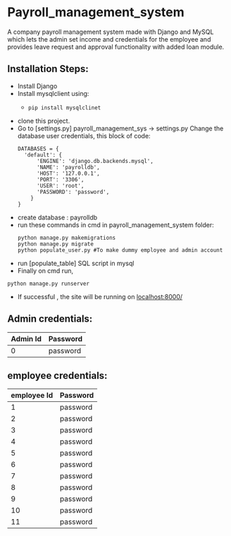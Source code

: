 # Payroll_management_system
A company payroll management system made with Django and MySQL which lets the admin set income and credentials for the employee and provides leave request and approval functionality with added loan module.

## Installation Steps:
* Install Django
* Install mysqlclient using:
  * ```
    pip install mysqlclinet
    ```
* clone this project.
* Go to [settings.py] payroll_management_sys -> settings.py
  Change the database user credentials, this block of code:
  ```
  DATABASES = {
    'default': {
        'ENGINE': 'django.db.backends.mysql',
        'NAME': 'payrolldb',
        'HOST': '127.0.0.1',
        'PORT': '3306',
        'USER': 'root',
        'PASSWORD': 'password',
      }
  }
  ```
* create database : payrolldb
* run these commands in cmd in payroll_management_system folder:
  ```
  python manage.py makemigrations
  python manage.py migrate
  python populate_user.py #To make dummy employee and admin account
  ```
* run [populate_table] SQL script in mysql
* Finally on cmd run,
```
python manage.py runserver
```
* If successful , the site will be running on [localhost:8000/](localhost:8000)
## Admin credentials:
|   Admin Id    |   Password    |
| ------------- | ------------- |
|       0       |   password    |

## employee credentials:
|  employee Id  |   Password    |
| ------------- | ------------- |
|       1       |   password    |
|       2       |   password    |
|       3       |   password    |
|       4       |   password    |
|       5       |   password    |
|       6       |   password    |
|       7       |   password    |
|       8       |   password    |
|       9       |   password    |
|       10      |   password    |
|       11      |   password    |
